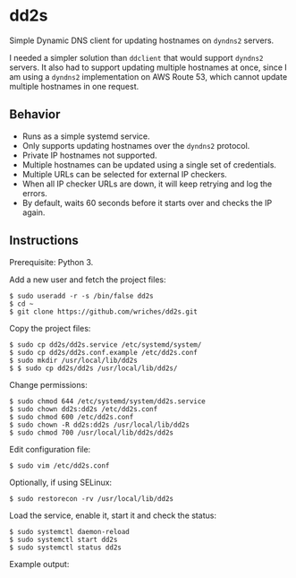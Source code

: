 # dd2s

Simple Dynamic DNS client for updating hostnames on `dyndns2` servers.

I needed a simpler solution than `ddclient` that would support `dyndns2` servers. It also had to support updating multiple hostnames at once, since I am using a `dyndns2` implementation on AWS Route 53, which cannot update multiple hostnames in one request.

## Behavior

 - Runs as a simple systemd service.
 - Only supports updating hostnames over the `dyndns2` protocol.
 - Private IP hostnames not supported.
 - Multiple hostnames can be updated using a single set of credentials.
 - Multiple URLs can be selected for external IP checkers.
 - When all IP checker URLs are down, it will keep retrying and log the errors.
 - By default, waits 60 seconds before it starts over and checks the IP again.

## Instructions

Prerequisite: Python 3.

Add a new user and fetch the project files:
```
$ sudo useradd -r -s /bin/false dd2s
$ cd ~
$ git clone https://github.com/wriches/dd2s.git
```

Copy the project files:
```
$ sudo cp dd2s/dd2s.service /etc/systemd/system/
$ sudo cp dd2s/dd2s.conf.example /etc/dd2s.conf
$ sudo mkdir /usr/local/lib/dd2s
$ $ sudo cp dd2s/dd2s /usr/local/lib/dd2s/
```

Change permissions:
```
$ sudo chmod 644 /etc/systemd/system/dd2s.service
$ sudo chown dd2s:dd2s /etc/dd2s.conf
$ sudo chmod 600 /etc/dd2s.conf
$ sudo chown -R dd2s:dd2s /usr/local/lib/dd2s
$ sudo chmod 700 /usr/local/lib/dd2s/dd2s
```

Edit configuration file:
```
$ sudo vim /etc/dd2s.conf
```

Optionally, if using SELinux:
```
$ sudo restorecon -rv /usr/local/lib/dd2s
```

Load the service, enable it, start it and check the status:
```
$ sudo systemctl daemon-reload
$ sudo systemctl start dd2s
$ sudo systemctl status dd2s
```

Example output:
```

```